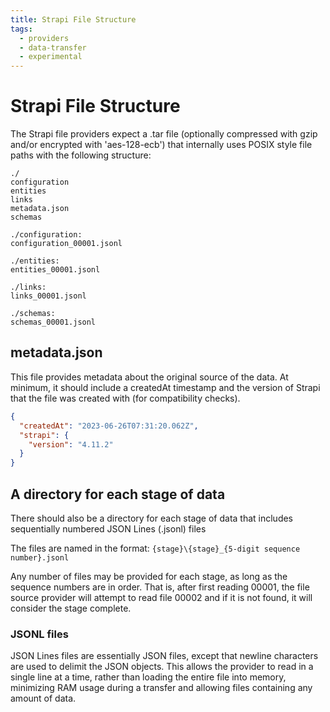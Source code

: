 ```yaml
---
title: Strapi File Structure
tags:
  - providers
  - data-transfer
  - experimental
---
```


# Strapi File Structure

The Strapi file providers expect a .tar file (optionally compressed with gzip and/or encrypted with 'aes-128-ecb') that internally uses POSIX style file paths with the following structure:

```
./
configuration
entities
links
metadata.json
schemas

./configuration:
configuration_00001.jsonl

./entities:
entities_00001.jsonl

./links:
links_00001.jsonl

./schemas:
schemas_00001.jsonl
```

## metadata.json

This file provides metadata about the original source of the data. At minimum, it should include a createdAt timestamp and the version of Strapi that the file was created with (for compatibility checks).

```json
{
  "createdAt": "2023-06-26T07:31:20.062Z",
  "strapi": {
    "version": "4.11.2"
  }
}
```

## A directory for each stage of data

There should also be a directory for each stage of data that includes sequentially numbered JSON Lines (.jsonl) files

The files are named in the format: `{stage}\{stage}_{5-digit sequence number}.jsonl`

Any number of files may be provided for each stage, as long as the sequence numbers are in order. That is, after first reading 00001, the file source provider will attempt to read file 00002 and if it is not found, it will consider the stage complete.

### JSONL files

JSON Lines files are essentially JSON files, except that newline characters are used to delimit the JSON objects. This allows the provider to read in a single line at a time, rather than loading the entire file into memory, minimizing RAM usage during a transfer and allowing files containing any amount of data.
